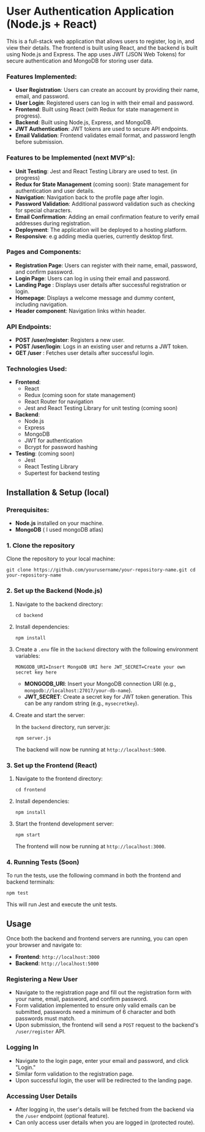 # 
# User Authentication Application (Node.js + React)

This is a full-stack web application that allows users to register, log in, and view their details. The frontend is built using React, and the backend is built using Node.js and Express. The app uses JWT (JSON Web Tokens) for secure authentication and MongoDB for storing user data.

### Features Implemented:

-   **User Registration**: Users can create an account by providing their name, email, and password.
-   **User Login**: Registered users can log in with their email and password.
-   **Frontend**: Built using React (with Redux for state management in progress).
-   **Backend**: Built using Node.js, Express, and MongoDB.
-   **JWT Authentication**: JWT tokens are used to secure API endpoints.
-   **Email Validation**: Frontend validates email format, and password length before submission.

### Features to be Implemented (next MVP's):
-   **Unit Testing**: Jest and React Testing Library are used to test. (in progress)
-   **Redux for State Management** (coming soon): State management for authentication and user details.
-   **Navigation**: Navigation back to the profile page after login.
-   **Password Validation**: Additional password validation such as checking for special characters.
-   **Email Confirmation**: Adding an email confirmation feature to verify email addresses during registration.
-   **Deployment**: The application will be deployed to a hosting platform.
-   **Responsive**: e.g adding media queries, currently desktop first.

### Pages and Components:

-   **Registration Page**: Users can register with their name, email, password, and confirm password.
-   **Login Page**: Users can log in using their email and password.
-   **Landing Page** : Displays user details after successful registration or login.
-   **Homepage**: Displays a welcome message and dummy content, including navigation.
-   **Header component**: Navigation links within header.

### API Endpoints:

-   **POST /user/register**: Registers a new user.
-   **POST /user/login**: Logs in an existing user and returns a JWT token.
-   **GET /user** : Fetches user details after successful login.

### Technologies Used:

-   **Frontend**:
    -   React
    -   Redux (coming soon for state management)
    -   React Router for navigation
    -   Jest and React Testing Library for unit testing (coming soon)
-   **Backend**:
    -   Node.js
    -   Express
    -   MongoDB 
    -   JWT for authentication
    -   Bcrypt for password hashing
-   **Testing**: (coming soon)
    -   Jest
    -   React Testing Library
    -   Supertest for backend testing 
    
## Installation & Setup (local)

### Prerequisites:

-   **Node.js** installed on your machine. 
-   **MongoDB** ( I used mongoDB atlas)

### 1. Clone the repository

Clone the repository to your local machine:

`git clone https://github.com/yourusername/your-repository-name.git
cd your-repository-name` 

### 2. Set up the Backend (Node.js)

1.  Navigate to the backend directory:
    
    `cd backend` 
    
2.  Install dependencies:
    
    
    `npm install` 
    
3.  Create a `.env` file in the `backend` directory with the following environment variables:
    
    `MONGODB_URI=Insert MongoDB URI here
    JWT_SECRET=Create your own secret key here` 
    
    -   **MONGODB_URI**: Insert your MongoDB connection URI (e.g., `mongodb://localhost:27017/your-db-name`).
    -   **JWT_SECRET**: Create a secret key for JWT token generation. This can be any random string (e.g., `mysecretkey`).
    
4.  Create and start the server:
    
    In the `backend` directory, run server.js:
    
    `npm server.js` 
    
    The backend will now be running at `http://localhost:5000`.
    

### 3. Set up the Frontend (React)

1.  Navigate to the frontend directory:
    
    `cd frontend` 
    
2.  Install dependencies:
   
    `npm install` 
    
3.  Start the frontend development server:
    
    `npm start` 
    
    The frontend will now be running at `http://localhost:3000`.
    

### 4. Running Tests (Soon)

To run the tests, use the following command in both the frontend and backend terminals:

`npm test` 

This will run Jest and execute the unit tests.

## Usage

Once both the backend and frontend servers are running, you can open your browser and navigate to:

-   **Frontend**: `http://localhost:3000`
-   **Backend**: `http://localhost:5000`

### Registering a New User

-   Navigate to the registration page and fill out the registration form with your name, email, password, and confirm password.
- Form validation implemented to ensure only valid emails can be submitted, passwords need a minimum of 6 character and both passwords must match. 
-   Upon submission, the frontend will send a `POST` request to the backend's `/user/register` API.

### Logging In

-   Navigate to the login page, enter your email and password, and click "Login."
- Similar form validation to the registration page.
-   Upon successful login, the user will be redirected to the landing page.

### Accessing User Details

-   After logging in, the user's details will be fetched from the backend via the `/user` endpoint (optional feature).
- Can only access user details when you are logged in (protected route).

